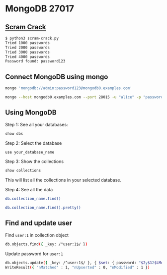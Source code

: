 # MongoDB 27017

## [Scram Crack](https://github.com/leecybersec/scripting/blob/master/cracking/scram-crack-mongodb.py)

``` bash
$ python3 scram-crack.py 
Tried 1000 passwords
Tried 2000 passwords
Tried 3000 passwords
Tried 4000 passwords
Password found: password123
```

## Connect MongoDB using mongo

``` bash
mongo 'mongodb://admin:password123@mongodb0.examples.com'
```

``` bash
mongo --host mongodb0.examples.com --port 28015 -u "alice" -p "password123""
```

## Using MongoDB

Step 1: See all your databases:

``` bash
show dbs
```

Step 2: Select the database

``` bash
use your_database_name
```

Step 3: Show the collections

``` bash
show collections
```

This will list all the collections in your selected database.

Step 4: See all the data

``` bash
db.collection_name.find()
```

``` bash
db.collection_name.find().pretty()
```

## Find and update user

Find `user:1` in collection object

``` bash
db.objects.find({ _key: /^user:1$/ })
```

Update password for `user:1`

``` bash
db.objects.update({ _key: /^user:1$/ }, { $set: { password: "$2y$12$LMqnkbq1FpTnOzAWTgizbugAOpGJaKl0h7PVHvDraW9e0wK2SR7Zu" }})
WriteResult({ "nMatched" : 1, "nUpserted" : 0, "nModified" : 1 })
```